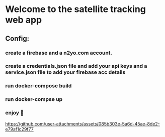 # Welcome to the satellite tracking web app 
## Config: 
### create a firebase and a n2yo.com account.
### create a credentials.json file and add your api keys and a service.json file to add your firebase acc details
### run docker-compose build 
### run docker-compse up 
### enjoy 🖤

https://github.com/user-attachments/assets/085b303e-5a6d-45ae-8de2-e79af1c29f77


